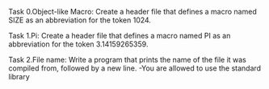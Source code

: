 Task 0.Object-like Macro:
Create a header file that defines a macro named SIZE as an abbreviation for the token 1024.

Task 1.Pi:
Create a header file that defines a macro named PI as an abbreviation for the token 3.14159265359.

Task 2.File name:
Write a program that prints the name of the file it was compiled from, followed by a new line.
-You are allowed to use the standard library
